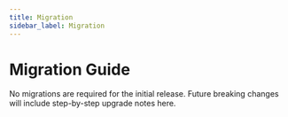 ```yaml
---
title: Migration
sidebar_label: Migration
---
```


# Migration Guide

No migrations are required for the initial release. Future breaking changes will include step-by-step upgrade notes here.

